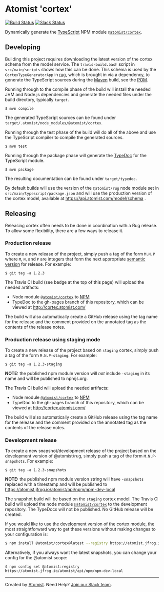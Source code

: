 # Atomist 'cortex'

[![Build Status](https://travis-ci.org/atomist/cortex.svg?branch=master)](https://travis-ci.org/atomist/cortex)
[![Slack Status](https://join.atomist.com/badge.svg)](https://join.atomist.com)

Dynamically generate the [TypeScript][typescript] NPM
module [`@atomist/cortex`][cortex-npm].

[cortex-npm]: https://www.npmjs.com/package/@atomist/cortex
[typescript]: https://www.typescriptlang.org/

## Developing

Building this project requires downloading the latest version of the
cortex schema from the model service.  The `travis-build.bash` script
in `src/main/scripts` shows how this can be done.  This schema is used
by the `CortexTypeGeneratorApp` in [rug][], which is brought in via a
dependency, to generate the TypeScript sources during
the [Maven][maven] build, see the [POM][pom].

Running through to the compile phase of the build will install the
needed JVM and Node.js dependencies and generate the needed files
under the build directory, typically `target`.

```
$ mvn compile
```

The generated TypeScript sources can be found under
`target/.atomist/node_modules/@atomist/cortex`.

[travis-yml]: .travis.yml
[rug]: https://github.com/atomist/rug
[maven]: https://maven.apache.org/
[pom]: pom.xml

Running through the test phase of the build will do all of the above
and use the TypeScript compiler to compile the generated sources.

```
$ mvn test
```

Running through the package phase will generate the [TypeDoc][typedoc]
for the TypeScript module.

```
$ mvn package
```

The resulting documentation can be found under `target/typedoc`.

[typedoc]: http://typedoc.org/

By default builds will use the version of the `@atomist/rug` node
module set in `src/main/typescript/package.json` and will use the
production version of the cortex model, available at
https://api.atomist.com/model/schema .

## Releasing

Releasing cortex often needs to be done in coordination with a Rug
release.  To allow some flexibility, there are a few ways to release
it.

### Production release

To create a new release of the project, simply push a tag of the form
`M.N.P` where `M`, `N`, and `P` are integers that form the next
appropriate [semantic version][semver] for release.  For example:

[semver]: http://semver.org

```
$ git tag -a 1.2.3
```

The Travis CI build (see badge at the top of this page) will upload
the needed artifacts:

-   Node module [`@atomist/cortex`][cortex-npm] to [NPM][npm]
-   TypeDoc to the gh-pages branch of this repository, which can be
    viewed at http://cortex.atomist.com/

The build will also automatically create a GitHub release using the
tag name for the release and the comment provided on the annotated tag
as the contents of the release notes.

[npm]: https://www.npmjs.com/

### Production release using staging mode

To create a new release of the project based on `staging` cortex,
simply push a tag of the form `M.N.P-staging`.  For example:

```
$ git tag -a 1.2.3-staging
```

**NOTE:** the published npm module version will _not_ include
`-staging` in its name and will be published to npmjs.org.

The Travis CI build will upload the needed artifacts:

-   Node module [`@atomist/cortex`][cortex-npm] to [NPM][npm]
-   TypeDoc to the gh-pages branch of this repository, which can be
    viewed at http://cortex.atomist.com/

The build will also automatically create a GitHub release using the
tag name for the release and the comment provided on the annotated tag
as the contents of the release notes.

### Development release

To create a new snapshot/development release of the project based on
the development version of @atomist/rug, simply push a tag of the form
`M.N.P-snapshots`.  For example:

```
$ git tag -a 1.2.3-snapshots
```

**NOTE:** the published npm module version string will have
`-snapshots` replaced with a timestamp and will be published to
https://atomist.jfrog.io/atomist/api/npm/npm-dev-local

The snapshot build will be based on the `staging` cortex model.  The
Travis CI build will upload the node
module [`@atomist/cortex`][cortex-npm] to the development repository.
The TypeDocs will not be published.  No GitHub release will be
created.

If you would like to use the development version of the cortex module,
the most straightforward way to get these versions without making
changes to your configuration is:

```bash
$ npm install @atomist/cortex@latest --registry https://atomist.jfrog.io/atomist/api/npm/npm-dev-local
```

Alternatively, if you always want the latest snapshots, you can change
your config for the @atomist scope:

```
$ npm config set @atomist:registry https://atomist.jfrog.io/atomist/api/npm/npm-dev-local
```

---
Created by [Atomist][atomist].
Need Help?  [Join our Slack team][slack].

[atomist]: https://www.atomist.com/
[slack]: https://join.atomist.com/
